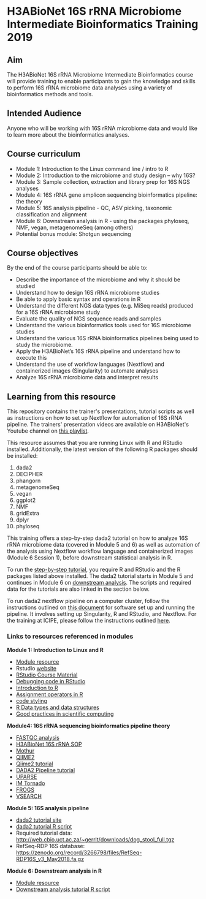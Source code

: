 # H3ABioNet 16S rRNA Microbiome Intermediate Bioinformatics Training 2019

## Aim
The H3ABioNet 16S rRNA Microbiome Intermediate Bioinformatics course will provide
training to enable participants to gain the knowledge and skills to perform 16S rRNA
microbiome data analyses using a variety of bioinformatics methods and tools.

## Intended Audience
Anyone who will be working with 16S rRNA microbiome data and would like to learn more
about the bioinformatics analyses.

## Course curriculum
* Module 1: Introduction to the Linux command line / intro to R
* Module 2: Introduction to the microbiome and study design – why 16S?
* Module 3: Sample collection, extraction and library prep for 16S NGS analyses
* Module 4: 16S rRNA gene amplicon sequencing bioinformatics pipeline: the theory
* Module 5: 16S analysis pipeline - QC, ASV picking, taxonomic classification and
alignment
* Module 6: Downstream analysis in R - using the packages phyloseq, NMF, vegan,
metagenomeSeq (among others)
* Potential bonus module: Shotgun sequencing    

## Course objectives
By the end of the course participants should be able to:

* Describe the importance of the microbiome and why it should be studied
* Understand how to design 16S rRNA microbiome studies
* Be able to apply basic syntax and operations in R
* Understand the different NGS data types (e.g. MiSeq reads) produced for a 16S rRNA
microbiome study
* Evaluate the quality of NGS sequence reads and samples
* Understand the various bioinformatics tools used for 16S microbiome studies
* Understand the various 16S rRNA bioinformatics pipelines being used to study the
microbiome.
* Apply the H3ABioNet’s 16S rRNA pipeline and understand how to execute this
* Understand the use of workflow languages (Nextflow) and containerized images
(Singularity) to automate analyses
* Analyze 16S rRNA microbiome data and interpret results

## Learning from this resource
This repository contains the trainer's presentations, tutorial scripts as well as instructions on how to set up Nextflow for automation of 16S rRNA pipeline. The trainers' presentation videos are available on H3ABioNet's Youtube channel on [this playlist](https://www.youtube.com/playlist?list=PLcQ0XMykNhCRG4539nSgLtUJkjVrTwOpg).

This resource assumes that you are running Linux with R and RStudio installed. Additionally, the latest version of the following R packages should be installed:

1. dada2
2. DECIPHER
3. phangorn
4. metagenomeSeq
5. vegan
6. ggplot2
7. NMF
8. gridExtra
9. dplyr
10. phyloseq


This training offers a step-by-step dada2 tutorial on how to analyze 16S rRNA microbiome data (covered in Module 5 and 6) as well as automation of the analysis using Nextflow workflow language and containerized images (Module 6 Session 1), before downstream statistical analysis in R.

To run the [step-by-step tutorial](https://github.com/mbbu/intbt_2019/blob/master/Module_5_16S_analysis_pipeline/dada2_pipeline_tutorial.R), you require R and RStudio and the R packages listed above installed. The dada2 tutorial starts in Module 5 and continues in Module 6 on [downstream analysis](https://github.com/mbbu/intbt_2019/blob/master/Module_6_Nextflow_and_Downstream_analysis_in_R/Session_2_Importing_data_into_R/Dog_microbiome_tutorial_dada2.R). The scripts and required data for the tutorials are also linked in the section below.

To run dada2 nextflow pipeline on a computer cluster, follow the instructions outlined on [this document](https://github.com/mbbu/intbt_2019/blob/master/16S-int-bt-software-setup-and-testing-v1.pdf) for software set up and running the pipeline. It involves setting up Singularity, R and RStudio, and Nextflow. For the training at ICIPE, please follow the instructions outlined [here](https://github.com/mbbu/intbt_2019/blob/master/testing_nextflow_pipeline.md). 

### Links to resources referenced in modules

**Module 1: Introduction to Linux and R**

* [Module resource](https://kviljoen.github.io/H3ABioNet_R/)  
* Rstudio [website](https://rstudio.com/)  
* [RStudio Course Material](https://datacarpentry.org/R-ecology-lesson/00-before-we-start.html#knowing_your_way_around_rstudio)  
* [Debugging code in RStudio](https://resources.rstudio.com/wistia-rstudio-essentials-2/rstudioessentialsprogrammingpart2-2)  
* [Introduction to R](https://datacarpentry.org/R-ecology-lesson/01-intro-to-r.html)  
* [Assignment operators in R](https://renkun.me/2014/01/28/difference-between-assignment-operators-in-r/)  
* [code styling](https://style.tidyverse.org)  
* [R Data types and data structures](https://swcarpentry.github.io/r-novice-inflammation/13-supp-data-structures/)  
* [Good practices in scientific computing](https://journals.plos.org/ploscompbiol/article?id=10.1371/journal.pcbi.1005510)

**Module4: 16S rRNA sequencing bioinformatics pipeline theory**

* [FASTQC analysis](http://www.bioinformatics.babraham.ac.uk/projects/fastqc/)
* [H3ABioNet 16S rRNA SOP](https://h3abionet.github.io/H3ABionet-SOPs/16s-rRNA-1-0.html)
* [Mothur](https://www.mothur.org/wiki/MiSeq_SOP)
* [QIIME2](https://qiime2.org/)
* [Qiime2 tutorial](https://docs.qiime2.org/2019.7/tutorials/)
* [DADA2 Pipeline tutorial](https://benjjneb.github.io/dada2/tutorial.html)
* [UPARSE](http://www.drive5.com/uparse/)
* [IM Tornado](https://github.com/pjeraldo/imtornado2)
* [FROGS](https://github.com/geraldinepascal/FROGS)
* [VSEARCH](https://github.com/torognes/vsearch)

**Module 5: 16S analysis pipeline**

* [dada2 tutorial site](https://iallali.github.io/DADA2_pipeline/16SrRNA_DADA2_pipeline.html)  
* [dada2 tutorial R script](https://github.com/mbbu/intbt_2019/blob/master/Module_5_16S_analysis_pipeline/dada2_pipeline_tutorial.R)  
* Required tutorial data: http://web.cbio.uct.ac.za/~gerrit/downloads/dog_stool_full.tgz  
* RefSeq-RDP 16S database: https://zenodo.org/record/3266798/files/RefSeq-RDP16S_v3_May2018.fa.gz  

**Module 6: Downstream analysis in R**

* [Module resource](https://kviljoen.github.io/H3ABioNet_16S/)  
* [Downstream analysis tutorial R script](https://github.com/mbbu/intbt_2019/blob/master/Module_6_Nextflow_and_Downstream_analysis_in_R/Session_2_Importing_data_into_R/Dog_microbiome_tutorial_dada2.R)  


  
  









